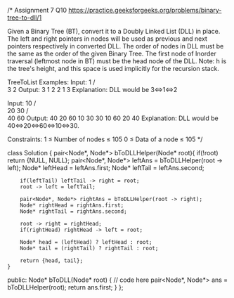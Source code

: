 /*
Assignment 7 Q10
https://practice.geeksforgeeks.org/problems/binary-tree-to-dll/1

Given a Binary Tree (BT), convert it to a Doubly Linked List (DLL) in place. The left and right pointers in nodes will be used as previous and next pointers respectively in converted DLL. The order of nodes in DLL must be the same as the order of the given Binary Tree. The first node of Inorder traversal (leftmost node in BT) must be the head node of the DLL.
Note: h is the tree's height, and this space is used implicitly for the recursion stack.

TreeToList
Examples:
Input:
      1
    /  \
   3    2
Output:
3 1 2 
2 1 3
Explanation: DLL would be 3<=>1<=>2

Input:
       10
      /   \
     20   30
   /   \
  40   60
Output:
40 20 60 10 30 
30 10 60 20 40
Explanation:  DLL would be 40<=>20<=>60<=>10<=>30.

Constraints:
1 ≤ Number of nodes ≤ 105
0 ≤ Data of a node ≤ 105
*/

class Solution {
    pair<Node*, Node*> bToDLLHelper(Node* root){
        if(!root) return {NULL, NULL};
        pair<Node*, Node*> leftAns = bToDLLHelper(root -> left);
        Node* leftHead = leftAns.first;
        Node* leftTail = leftAns.second;
        
        if(leftTail) leftTail -> right = root;
        root -> left = leftTail;
        
        pair<Node*, Node*> rightAns = bToDLLHelper(root -> right);
        Node* rightHead = rightAns.first;
        Node* rightTail = rightAns.second;
        
        root -> right = rightHead;
        if(rightHead) rightHead -> left = root;
        
        Node* head = (leftHead) ? leftHead : root;
        Node* tail = (rightTail) ? rightTail : root;
        
        return {head, tail};
    }
  public:
    Node* bToDLL(Node* root) {
        // code here
        pair<Node*, Node*> ans = bToDLLHelper(root);
        return ans.first;
    }
};